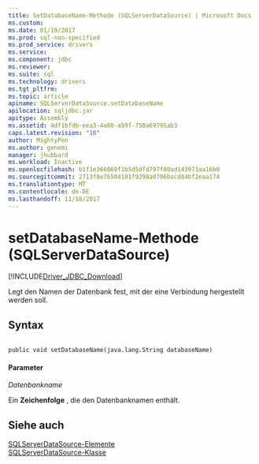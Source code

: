```yaml
---
title: SetDatabaseName-Methode (SQLServerDataSource) | Microsoft Docs
ms.custom: 
ms.date: 01/19/2017
ms.prod: sql-non-specified
ms.prod_service: drivers
ms.service: 
ms.component: jdbc
ms.reviewer: 
ms.suite: sql
ms.technology: drivers
ms.tgt_pltfrm: 
ms.topic: article
apiname: SQLServerDataSource.setDatabaseName
apilocation: sqljdbc.jar
apitype: Assembly
ms.assetid: 4df1bfdb-eea3-4a00-a99f-750a69795ab3
caps.latest.revision: "10"
author: MightyPen
ms.author: genemi
manager: jhubbard
ms.workload: Inactive
ms.openlocfilehash: b1f1e366069f1b5d5dfd797f80ad143971aa16b0
ms.sourcegitcommit: 2713f8e7b504101f9298a0706bacd84bf2eaa174
ms.translationtype: MT
ms.contentlocale: de-DE
ms.lasthandoff: 11/18/2017
---
```

# <a name="setdatabasename-method-sqlserverdatasource"></a>setDatabaseName-Methode (SQLServerDataSource)
[!INCLUDE[Driver_JDBC_Download](../../../includes/driver_jdbc_download.md)]

  Legt den Namen der Datenbank fest, mit der eine Verbindung hergestellt werden soll.  
  
## <a name="syntax"></a>Syntax  
  
```  
  
public void setDatabaseName(java.lang.String databaseName)  
```  
  
#### <a name="parameters"></a>Parameter  
 *Datenbankname*  
  
 Ein **Zeichenfolge** , die den Datenbanknamen enthält.  
  
## <a name="see-also"></a>Siehe auch  
 [SQLServerDataSource-Elemente](../../../connect/jdbc/reference/sqlserverdatasource-members.md)   
 [SQLServerDataSource-Klasse](../../../connect/jdbc/reference/sqlserverdatasource-class.md)  
  
  
